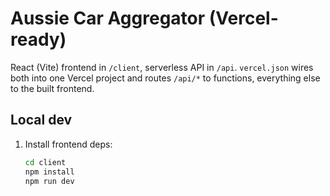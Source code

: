# Aussie Car Aggregator (Vercel-ready)

React (Vite) frontend in `/client`, serverless API in `/api`. `vercel.json` wires both into one Vercel project and routes `/api/*` to functions, everything else to the built frontend.

## Local dev

1) Install frontend deps:
   ```bash
   cd client
   npm install
   npm run dev